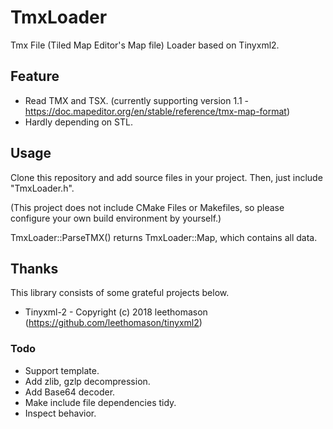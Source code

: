 # TmxLoader
Tmx File (Tiled Map Editor's Map file) Loader based on Tinyxml2.

## Feature
 - Read TMX and TSX. (currently supporting version 1.1 - https://doc.mapeditor.org/en/stable/reference/tmx-map-format)
 - Hardly depending on STL.

## Usage
Clone this repository and add source files in your project.
Then, just include "TmxLoader.h".

(This project does not include CMake Files or Makefiles,
so please configure your own build environment by yourself.)

TmxLoader::ParseTMX() returns TmxLoader::Map, which contains all data.

## Thanks
This library consists of some grateful projects below.

 - Tinyxml-2 - Copyright (c) 2018 leethomason (https://github.com/leethomason/tinyxml2)

### Todo
 - Support template.
 - Add zlib, gzlp decompression.
 - Add Base64 decoder.
 - Make include file dependencies tidy.
 - Inspect behavior.
